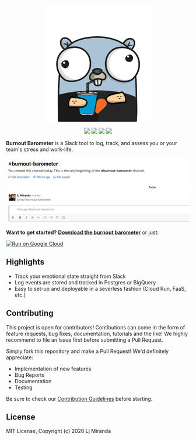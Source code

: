 <p align="center"><img alt="barometer-logo" src="docs/assets/gopher.png" height=320/></p>
<p align="center">
    <a href="https://dev.azure.com/ljvmiranda/ljvmiranda/_build/latest?definitionId=6&branchName=master"><img src="https://dev.azure.com/ljvmiranda/ljvmiranda/_apis/build/status/ljvmiranda921.burnout-barometer?branchName=master"></img></a>
    <a href="https://goreportcard.com/report/github.com/ljvmiranda921/burnout-barometer"><img src="https://goreportcard.com/badge/github.com/ljvmiranda921/burnout-barometer"></img></a>
    <a href="https://godoc.org/github.com/ljvmiranda921/burnout-barometer"><img src="https://godoc.org/github.com/ljvmiranda921/burnout-barometer?status.svg"></img></a>
    <a href="https://golangci.com"><img src="https://golangci.com/github.com/ljvmiranda921/burnout-barometer.svg"></img></a>
</p>


**Burnout Barometer** is a Slack tool to log, track, and assess you or your
team's stress and work-life.


![](docs/assets/demo.gif)


**Want to get started?** [**Download the burnout barometer**](https://ljvmiranda921.github.io/burnout-barometer/download/) or just:

[![Run on Google Cloud](https://deploy.cloud.run/button.svg)](https://deploy.cloud.run?git_repo=https://github.com/ljvmiranda921/burnout-barometer.git)

## Highlights

* Track your emotional state straight from Slack
* Log events are stored and tracked in Postgres or BigQuery
* Easy to set-up and deployable in a severless fashion (Cloud Run, FaaS, etc.)

## Contributing 

This project is open for contributors! Contibutions can come in the form of
feature requests, bug fixes, documentation, tutorials and the like! We highly
recommend to file an Issue first before submitting a Pull Request.

Simply fork this repository and make a Pull Request! We'd definitely appreciate:

- Implementation of new features
- Bug Reports
- Documentation
- Testing

Be sure to check our [Contribution
Guidelines](https://ljvmiranda921.github.io/burnout-barometer/contributing.html)
before starting.

## License

MIT License, Copyright (c) 2020 Lj Miranda


